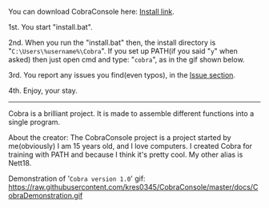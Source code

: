 You can download CobraConsole here: [Install link](https://cdn.rawgit.com/kres0345/CobraConsole/4a17ccdc/install.bat).

1st. You start "install.bat".

2nd. When you run the "install.bat" then, the install directory is "`C:\Users\%username%\Cobra`". If you set up PATH(if you said "`y`" when asked) then just open cmd and type: "`cobra`", as in the gif shown below.

3rd. You report any issues you find(even typos), in the [Issue section](https://github.com/kres0345/CobraConsole/issues).

4th. Enjoy, your stay.

___

Cobra is a brilliant project. It is made to assemble different functions into a single program.

About the creator: The CobraConsole project is a project started by me(obviously) I am 15 years old, and I love computers. 
I created Cobra for training with PATH and because I think it's pretty cool. My other alias is Nett18.


Demonstration of '`Cobra version 1.0`'
gif: https://raw.githubusercontent.com/kres0345/CobraConsole/master/docs/CobraDemonstration.gif

